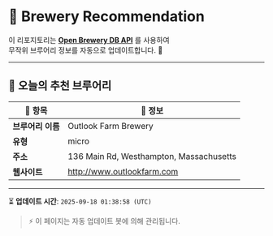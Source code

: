 # 🍺 Brewery Recommendation

이 리포지토리는 **[Open Brewery DB API](https://www.openbrewerydb.org/)** 를 사용하여  
무작위 브루어리 정보를 자동으로 업데이트합니다. 🚀

---

## 🌟 오늘의 추천 브루어리

| 🍻 항목 | 📌 정보 |
|--------|---------|
| **브루어리 이름** | Outlook Farm Brewery |
| **유형** | micro |
| **주소** | 136 Main Rd, Westhampton, Massachusetts |
| **웹사이트** | http://www.outlookfarm.com |

---

⏳ **업데이트 시간**: `2025-09-18 01:38:58 (UTC)`  

> ⚡ 이 페이지는 자동 업데이트 봇에 의해 관리됩니다.